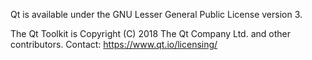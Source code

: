 Qt is available under the GNU Lesser General Public License version 3.

The Qt Toolkit is Copyright (C) 2018 The Qt Company Ltd. and other contributors.
Contact: https://www.qt.io/licensing/
